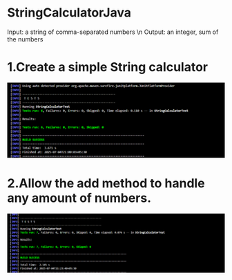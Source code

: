 # StringCalculatorJava
  Input: a string of comma-separated numbers \n
  Output: an integer, sum of the numbers

# 1.Create a simple String calculator
  ![Testcase1](Screenshots/Testcase1.png)

# 2.Allow the add method to handle any amount of numbers.
  ![Testcase2](Screenshots/Testcase2.png)
